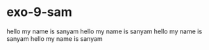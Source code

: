 # exo-9-sam
hello my name is sanyam
hello my name is sanyam
hello my name is sanyam
hello my name is sanyam
